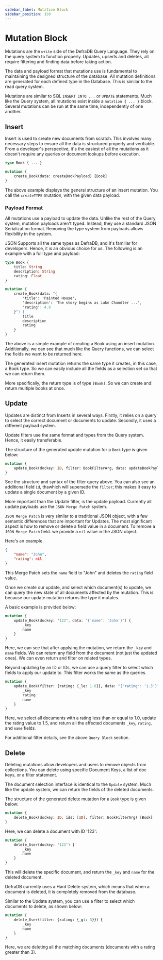 ```yaml
---
sidebar_label: Mutation Block
sidebar_position: 150
---
```

# Mutation Block

Mutations are the `write` side of the DefraDB Query Language. They rely on the query system to function properly. Updates, upserts and deletes, all require filtering and finding data before taking action. 

The data and payload format that mutations use is fundamental to maintaining the designed structure of the database. All mutation definitions are generated for each defined type in the Database. This is similar to the read query system.

Mutations are similar to SQL `INSERT INTO ...` or `UPDATE` statements. Much like the Query system, all mutations exist inside a `mutation { ... }` block. Several mutations can be run at the same time, independently of one another.

## Insert

Insert is used to create new documents from scratch. This involves many necessary steps to ensure all the data is structured properly and verifiable. From a developer's perspective, it's the easiest of all the mutations as it doesn't require any queries or document lookups before execution.

```graphql
type Book { ... }

mutation {
    create_Book(data: createBookPayload) [Book]
}
```

The above example displays the general structure of an insert mutation. You call the `createTYPE` mutation, with the given data payload.

### Payload Format

All mutations use a payload to update the data. Unlike the rest of the Query system, mutation payloads aren't typed. Instead, they use a standard JSON Serialization format. Removing the type system from payloads allows flexibility in the system. 

JSON Supports all the same types as DefraDB, and it's familiar for developers. Hence, it is an obvious choice for us. The following is an example with a full type and payload:

```graphql 
type Book {
    title: String
    description: String
    rating: Float
}

mutation {
    create_Book(data: "{
        'title': 'Painted House',
        'description': 'The story begins as Luke Chandler ...',
        'rating': 4.9
    }") {
        title
        description
        rating
    }
}
```

The above is a simple example of creating a Book using an insert mutation. Additionally, we can see that much like the Query functions, we can select the fields we want to be returned here.

The generated insert mutation returns the same type it creates, in this case, a Book type. So we can easily include all the fields as a selection set so that we can return them.

More specifically, the return type is of type `[Book]`. So we can create and return multiple books at once.

## Update

Updates are distinct from Inserts in several ways. Firstly, it relies on a query to select the correct document or documents to update. Secondly, it uses a different payload system.

Update filters use the same format and types from the Query system. Hence, it easily transferable.

The structure of the generated update mutation for a `Book` type is given below:
```graphql
mutation {
    update_Book(dockey: ID, filter: BookFilterArg, data: updateBookPayload) [Book]
}
```

See the structure and syntax of the filter query above. You can also see an additional field `id`, thawhich will supersede the `filter`; this makes it easy to update a single document by a given ID.

More important than the Update filter, is the update payload. Currently all update payloads use the `JSON Merge Patch` system.

`JSON Merge Patch` is very similar to a traditional JSON object, with a few semantic differences that are important for Updates. The most significant aspect is how to remove or delete a field value in a document. To remove a `JSON Merge Patch` field. we provide a `nil` value in the JSON object.

Here's an example.
```json
{
    "name": "John",
    "rating": nil
}
```

This Merge Patch sets the `name` field to "John" and deletes the `rating` field value.

Once we create our update, and select which document(s) to update, we can query the new state of all documents affected by the mutation. This is because our update mutation returns the type it mutates.

A basic example is provided below:
```graphql
mutation {
    update_Book(dockey: '123', data: "{'name': 'John'}") {
        _key
        name
    }
}

```

Here, we can see that after applying the mutation, we return the `_key` and `name` fields. We can return any field from the document (not just the updated ones). We can even return and filter on related types.

Beyond updating by an ID or IDs, we can use a query filter to select which fields to apply our update to. This filter works the same as the queries.

```graphql
mutation {
    update_Book(filter: {rating: {_le: 1.0}}, data: "{'rating': '1.5'}") {
        _key
        rating
        name
    }
}
```

Here, we select all documents with a rating less than or equal to 1.0, update the rating value to 1.5, and return all the affected documents `_key`, `rating`, and `name` fields.

For additional filter details, see the above `Query Block` section.


## Delete

Deleting mutations allow developers and users to remove objects from collections. You can delete using specific Document Keys, a list of doc keys, or a filter statement.

The document selection interface is identical to the `Update` system. Much like the update system, we can return the fields of the deleted documents.

The structure of the generated delete mutation for a `Book` type is given below:
```graphql
mutation {
    delete_Book(dockey: ID, ids: [ID], filter: BookFilterArg) [Book]
}
```

Here, we can delete a document with ID '123':
```graphql
mutation {
    delete_User(dockey: '123') {
        _key
        name
    }
}
```

This will delete the specific document, and return the `_key` and `name` for the deleted document.

DefraDB currently uses a Hard Delete system, which means that when a document is deleted, it is completely removed from the database.

Similar to the Update system, you can use a filter to select which documents to delete, as shown below:

```graphql
mutation {
    delete_User(filter: {rating: {_gt: 3}}) {
        _key
        name
    }
}
```

Here, we are deleting all the matching documents (documents with a rating greater than 3).
